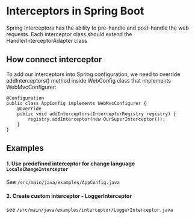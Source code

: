 # Interceptors in Spring Boot

Spring Interceptors has the ability to pre-handle and post-handle the web requests. Each interceptor class should extend the HandlerInterceptorAdapter class

## How connect interceptor

To add our interceptors into Spring configuration, we need to override addInterceptors() method inside WebConfig class that implements WebMvcConfigurer:

```
@Configuration
public class AppConfig implements WebMvcConfigurer {
    @Override
    public void addInterceptors(InterceptorRegistry registry) {
        registry.addInterceptor(new OurSuperInterceptor());
    }
}
```

## Examples

#### 1. Use predefined interceptor for change language `LocaleChangeInterceptor`

See `/src/main/java/examples/AppConfig.java`

#### 2. Create custom interceptor - LoggerInterceptor

see `/src/main/java/examples/interceptor/LoggerInterceptor.java`